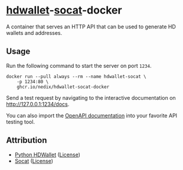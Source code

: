 # [hdwallet][Python HDWallet]-[socat][Socat]-docker

A container that serves an HTTP API that can be used to generate HD wallets and addresses.

## Usage

Run the following command to start the server on port `1234`.

```shell
docker run --pull always --rm --name hdwallet-socat \
    -p 1234:80 \
    ghcr.io/nedix/hdwallet-socat-docker
```

Send a test request by navigating to the interactive documentation on http://127.0.0.1:1234/docs.

You can also import the [OpenAPI documentation][Swagger] into your favorite API testing tool.

## Attribution

- [Python HDWallet] ([License](https://raw.githubusercontent.com/meherett/python-hdwallet/master/LICENSE))
- [Socat] ([License](https://repo.or.cz/socat.git/blob_plain/HEAD:/COPYING))

[Python HDWallet]: https://github.com/meherett/python-hdwallet
[Socat]: http://www.dest-unreach.org/socat/
[Swagger]: https://github.com/nedix/hdwallet-socat-docker/blob/main/rootfs/var/www/html/swagger.json
